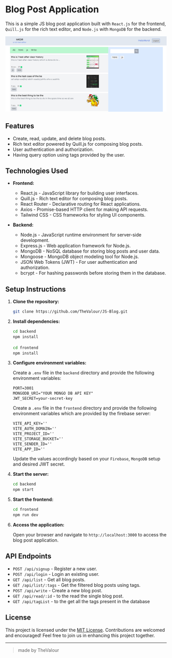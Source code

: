 # Blog Post Application

This is a simple JS blog post application built with `React.js` for the frontend, `Quill.js` for the rich text editor, and `Node.js` with `MongoDB` for the backend.

![alt text](image-1.png)

## Features

- Create, read, update, and delete blog posts.
- Rich text editor powered by Quill.js for composing blog posts.
- User authentication and authorization.
- Having query option using tags provided by the user.

## Technologies Used

- **Frontend:**
  - React.js - JavaScript library for building user interfaces.
  - Quill.js - Rich text editor for composing blog posts.
  - React Router - Declarative routing for React applications.
  - Axios - Promise-based HTTP client for making API requests.
  - Tailwind CSS - CSS frameworks for styling UI components.

- **Backend:**
  - Node.js - JavaScript runtime environment for server-side development.
  - Express.js - Web application framework for Node.js.
  - MongoDB - NoSQL database for storing blog posts and user data.
  - Mongoose - MongoDB object modeling tool for Node.js.
  - JSON Web Tokens (JWT) - For user authentication and authorization.
  - bcrypt - For hashing passwords before storing them in the database.

## Setup Instructions

1. **Clone the repository:**

   ```bash
   git clone https://github.com/TheValour/JS-Blog.git
   ```

2. **Install dependencies:**

   ```bash
   cd backend
   npm install

   cd frontend
   npm install
   ```

3. **Configure environment variables:**


   Create a `.env` file in the `backend` directory and provide the following environment variables:

   ```plaintext
   PORT=3001
   MONGODB_URI="YOUR MONGO DB API KEY"
   JWT_SECRET=your-secret-key
   ```
   Create a `.env` file in the `frontend` directory and provide the following environment variables which are provided by the firebase server:

   ```plaintext
   VITE_API_KEY=''
   VITE_AUTH_DOMAIN=''
   VITE_PROJECT_ID=''
   VITE_STORAGE_BUCKET=''
   VITE_SENDER_ID=''
   VITE_APP_ID=''
   ```

   Update the values accordingly based on your `Firebase`, `MongoDB` setup and desired JWT secret.

4. **Start the server:**

   ```bash
   cd backend
   npm start
   ```

5. **Start the frontend:**

   ```bash
   cd frontend
   npm run dev
   ```

6. **Access the application:**

   Open your browser and navigate to `http://localhost:3000` to access the blog post application.

## API Endpoints

- `POST /api/signup` - Register a new user.
- `POST /api/login` - Login an existing user.
- `GET /api/list` - Get all blog posts.
- `GET /api/list/:tags` - Get the filtered blog posts using tags.
- `POST /api/write` - Create a new blog post.
- `GET /api/read/:id` - to the read the single blog post.
- `GET /api/tagList` - to the get all the tags present in the database

## License

This project is licensed under the [MIT License](LICENSE).
Contributions are welcomed and encouraged! Feel free to join us in enhancing this project together.

---

> made by TheValour
